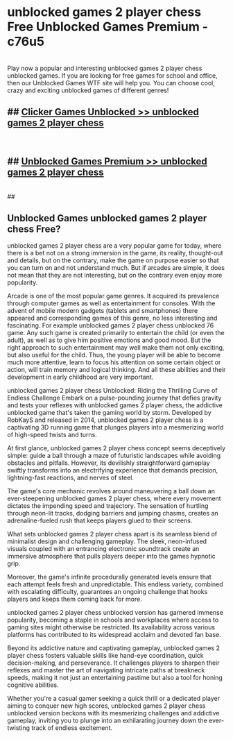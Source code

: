 # unblocked games 2 player chess  Free Unblocked Games Premium - c76u5 <br>
<br>
Play now a popular and interesting unblocked games 2 player chess unblocked games. If you are looking for free games for school and office, then our Unblocked Games WTF site will help you. You can choose cool, crazy and exciting unblocked games of different genres!


## ##  [Clicker Games Unblocked >> unblocked games 2 player chess](https://lesson1.guru)
  <br>

##  ## [Unblocked Games Premium >> unblocked games 2 player chess](https://lesson1.guru)
  <br>
  ##



## Unblocked Games unblocked games 2 player chess Free?

unblocked games 2 player chess are a very popular game for today, where there is a bet not on a strong immersion in the game, its reality, thought-out and details, but on the contrary, make the game on purpose easier so that you can turn on and not understand much. But if arcades are simple, it does not mean that they are not interesting, but on the contrary even enjoy more popularity.

Arcade is one of the most popular game genres. It acquired its prevalence through computer games as well as entertainment for consoles. With the advent of mobile modern gadgets (tablets and smartphones) there appeared and corresponding games of this genre, no less interesting and fascinating. For example unblocked games 2 player chess unblocked 76 game. Any such game is created primarily to entertain the child (or even the adult), as well as to give him positive emotions and good mood. But the right approach to such entertainment may well make them not only exciting, but also useful for the child. Thus, the young player will be able to become much more attentive, learn to focus his attention on some certain object or action, will train memory and logical thinking. And all these abilities and their development in early childhood are very important.

unblocked games 2 player chess Unblocked: Riding the Thrilling Curve of Endless Challenge
Embark on a pulse-pounding journey that defies gravity and tests your reflexes with unblocked games 2 player chess, the addictive unblocked game that's taken the gaming world by storm. Developed by RobKayS and released in 2014, unblocked games 2 player chess is a captivating 3D running game that plunges players into a mesmerizing world of high-speed twists and turns.

At first glance, unblocked games 2 player chess concept seems deceptively simple: guide a ball through a maze of futuristic landscapes while avoiding obstacles and pitfalls. However, its devilishly straightforward gameplay swiftly transforms into an electrifying experience that demands precision, lightning-fast reactions, and nerves of steel.

The game's core mechanic revolves around maneuvering a ball down an ever-steepening unblocked games 2 player chess, where every movement dictates the impending speed and trajectory. The sensation of hurtling through neon-lit tracks, dodging barriers and jumping chasms, creates an adrenaline-fueled rush that keeps players glued to their screens.

What sets unblocked games 2 player chess apart is its seamless blend of minimalist design and challenging gameplay. The sleek, neon-infused visuals coupled with an entrancing electronic soundtrack create an immersive atmosphere that pulls players deeper into the games hypnotic grip.

Moreover, the game's infinite procedurally generated levels ensure that each attempt feels fresh and unpredictable. This endless variety, combined with escalating difficulty, guarantees an ongoing challenge that hooks players and keeps them coming back for more.

unblocked games 2 player chess unblocked version has garnered immense popularity, becoming a staple in schools and workplaces where access to gaming sites might otherwise be restricted. Its availability across various platforms has contributed to its widespread acclaim and devoted fan base.

Beyond its addictive nature and captivating gameplay, unblocked games 2 player chess fosters valuable skills like hand-eye coordination, quick decision-making, and perseverance. It challenges players to sharpen their reflexes and master the art of navigating intricate paths at breakneck speeds, making it not just an entertaining pastime but also a tool for honing cognitive abilities.

Whether you're a casual gamer seeking a quick thrill or a dedicated player aiming to conquer new high scores, unblocked games 2 player chess unblocked version beckons with its mesmerizing challenges and addictive gameplay, inviting you to plunge into an exhilarating journey down the ever-twisting track of endless excitement.